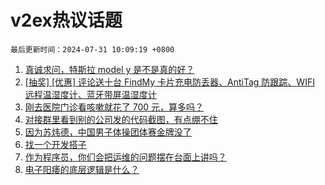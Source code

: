 # v2ex热议话题

`最后更新时间：2024-07-31 10:09:19 +0800`

1. [真诚求问，特斯拉 model y 是不是真的好？](https://www.v2ex.com/t/1061134)
1. [[抽奖] [优惠] 评论送十台 FindMy 卡片充电防丢器、AntiTag 防跟踪、WIFI 远程温湿度计、蓝牙带屏温湿度计](https://www.v2ex.com/t/1061188)
1. [刚去医院门诊看咳嗽就花了 700 元，算多吗？](https://www.v2ex.com/t/1061227)
1. [对接群里看到别的公司发的代码截图，有点绷不住](https://www.v2ex.com/t/1061237)
1. [因为苏炜德，中国男子体操团体赛金牌没了](https://www.v2ex.com/t/1061307)
1. [找一个开发搭子](https://www.v2ex.com/t/1061094)
1. [作为程序员，你们会把运维的问题摆在台面上讲吗？](https://www.v2ex.com/t/1061112)
1. [电子阳痿的底层逻辑是什么？](https://www.v2ex.com/t/1061356)

